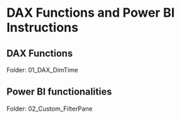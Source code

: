 # DAX Functions and Power BI Instructions

## DAX Functions
Folder: 01_DAX_DimTime


## Power BI functionalities

Folder: 02_Custom_FilterPane

